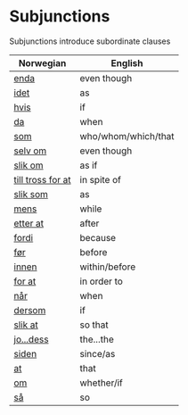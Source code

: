 # Subjunctions

Subjunctions introduce subordinate clauses

| Norwegian | English |
| --- | --- |
| [enda](https://www.ordnett.no/search?language=no&phrase=enda) | even though |
| [idet](https://www.ordnett.no/search?language=no&phrase=idet) | as |
| [hvis](https://www.ordnett.no/search?language=no&phrase=hvis) | if |
| [da](https://www.ordnett.no/search?language=no&phrase=da) | when |
| [som](https://www.ordnett.no/search?language=no&phrase=som) | who/whom/which/that |
| [selv om](https://www.ordnett.no/search?language=no&phrase=selv%20om) | even though |
| [slik om](https://www.ordnett.no/search?language=no&phrase=slik%20om) | as if |
| [till tross for at](https://www.ordnett.no/search?language=no&phrase=till%20tross%20for%20at) | in spite of |
| [slik som](https://www.ordnett.no/search?language=no&phrase=slik%20som) | as |
| [mens](https://www.ordnett.no/search?language=no&phrase=mens) | while |
| [etter at](https://www.ordnett.no/search?language=no&phrase=etter%20at) | after |
| [fordi](https://www.ordnett.no/search?language=no&phrase=fordi) | because |
| [før](https://www.ordnett.no/search?language=no&phrase=før) | before |
| [innen](https://www.ordnett.no/search?language=no&phrase=innen) | within/before |
| [for at](https://www.ordnett.no/search?language=no&phrase=for%20at) | in order to |
| [når](https://www.ordnett.no/search?language=no&phrase=når) | when |
| [dersom](https://www.ordnett.no/search?language=no&phrase=dersom) | if |
| [slik at](https://www.ordnett.no/search?language=no&phrase=slik%20at) | so that |
| [jo...dess](https://www.ordnett.no/search?language=no&phrase=jo...dess) | the...the |
| [siden](https://www.ordnett.no/search?language=no&phrase=siden) | since/as |
| [at](https://www.ordnett.no/search?language=no&phrase=at) | that |
| [om](https://www.ordnett.no/search?language=no&phrase=om) | whether/if |
| [så](https://www.ordnett.no/search?language=no&phrase=så) | so |


